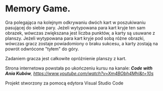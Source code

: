 # Memory Game.

Gra polegająca na kolejnym odkrywaniu dwóch kart w poszukiwaniu pasującej do siebie pary. Jeżeli wytypowana para kart kryje ten sam obrazek, wówczas zwiększana jest liczba punktów, a karty są usuwane z planszy. Jeżeli wytypowana para kart kryje pod sobą różne obrazki, wówczas gracz zostaje powiadomiony o braku sukcesu, a karty zostają na powrót odwrócone "tyłem" do góry.

Zadaniem gracza jest całkowite opróżnienie planszy z kart.

Strona internetowa powstała po ukończeniu kursu na kanale:
_**Code with Ania Kubów**, https://www.youtube.com/watch?v=Xm4BObh4MhI&t=10s_

Projekt stworzony za pomocą edytora Visual Studio Code
